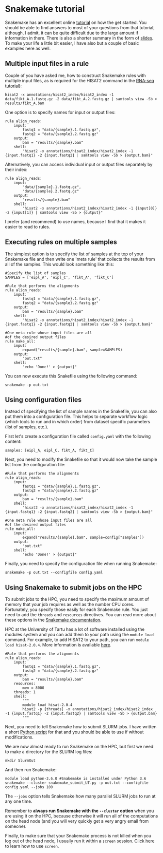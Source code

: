 # Snakemake tutorial
Snakemake has an excellent online [tutorial](https://snakemake.readthedocs.io/en/stable/tutorial/tutorial.html) on how the get started. You should be able to find answers to most of your questions from that tutorial, although, I admit, it can be quite difficult due to the large amount if information in there. There is also a shorter summary in the form of [slides](http://slides.com/johanneskoester/snakemake-tutorial-2016#/). To make your life a little bit easier, I have also but a couple of basic examples here as well.

## Multiple input files in a rule
Couple of you have asked me, how to construct Snakemake rules with multiple input files, as is required for the HISAT2 command in the [RNA-seq tutorial](https://github.com/kauralasoo/MTAT.03.239_Bioinformatics/blob/master/RNA-seq_alignment.md)):
	
	hisat2 -x annotations/hisat2_index/hisat2_index -1 data/fikt_A.1.fastq.gz -2 data/fikt_A.2.fastq.gz | samtools view -Sb > results/fikt_A.bam

One option is to specify names for input or output files:

	rule align_reads:
		input:
			fastq1 = "data/{sample}.1.fastq.gz",
			fastq2 = "data/{sample}.2.fastq.gz"
		output:
			bam = "results/{sample}.bam"
		shell:
			"hisat2 -x annotations/hisat2_index/hisat2_index -1 {input.fastq1} -2 {input.fastq2} | samtools view -Sb > {output.bam}"

Alternatively, you can access individual input or output files separately by their index:

	rule align_reads:
		input:
			"data/{sample}.1.fastq.gz",
			"data/{sample}.2.fastq.gz"
		output:
			"results/{sample}.bam"
		shell:
			"hisat2 -x annotations/hisat2_index/hisat2_index -1 {input[0]} -2 {input[1]} | samtools view -Sb > {output}"

I prefer (and recommend) to use names, because I find that it makes it easier to read to rules.

## Executing rules on multiple samples
The simplest option is to specify the list of samples at the top of your Snakemake file and then write one 'meta rule' that collects the results from all of the samples. This would look something like this:
	
	#Specify the list of samples
	SAMPLES = ['eipl_A', 'eipl_C', 'fikt_A', 'fikt_C']
	
	#Rule that performs the alignments
	rule align_reads:
		input:
			fastq1 = "data/{sample}.1.fastq.gz",
			fastq2 = "data/{sample}.2.fastq.gz"
		output:
			bam = "results/{sample}.bam"
		shell:
			"hisat2 -x annotations/hisat2_index/hisat2_index -1 {input.fastq1} -2 {input.fastq2} | samtools view -Sb > {output.bam}"
	
	#One meta rule whose input files are all 
	#of the desired output files
	rule make_all:
		input:
			expand("results/{sample}.bam", sample=SAMPLES)
		output:
			"out.txt"
		shell:
			"echo 'Done!' > {output}"

You can now execute this Snakefile using the following command:

	snakemake -p out.txt

## Using configuration files
Instead of specifying the list of sample names in the Snakefile, you can also put them into a configuration file. This helps to separate workflow logic (which tools to run and in which order) from dataset specific parameters (list of samples, etc.). 

First let's create a configuration file called `config.yaml` with the following content:

	samples: [eipl_A, eipl_C, fikt_A, fikt_C]

Next, you need to modify the Snakefile so that it would now take the sample list from the configuration file:
	
	#Rule that performs the alignments
	rule align_reads:
		input:
			fastq1 = "data/{sample}.1.fastq.gz",
			fastq2 = "data/{sample}.2.fastq.gz"
		output:
			bam = "results/{sample}.bam"
		shell:
			"hisat2 -x annotations/hisat2_index/hisat2_index -1 {input.fastq1} -2 {input.fastq2} | samtools view -Sb > {output.bam}"
	
	#One meta rule whose input files are all 
	#of the desired output files
	rule make_all:
		input:
			expand("results/{sample}.bam", sample=config["samples"])
		output:
			"out.txt"
		shell:
			"echo 'Done!' > {output}"

Finally, you need to specify the configuration file when running Snakemake:

	snakemake -p out.txt --configfile config.yaml

## Using Snakemake to submit jobs on the HPC
To submit jobs to the HPC, you need to specify the maximum amount of memory that your job requires as well as the number CPU cores. Fortunately, you specify those easily for each Snakemake rule. You just need to add the `threads` and `resources` directives. You can read more about these options in the [Snakemake documentation](http://snakemake.readthedocs.io/en/stable/tutorial/advanced.html).

HPC at the University of Tartu has a lot of software installed using the modules system and you can add them to your path using the `module load` command. For example, to add HISAT2 to your path, you can run  `module load hisat-2.0.4`. More information is available [here](https://hpc.ut.ee/en_US/web/guest/using-modules).

	#Rule that performs the alignments
	rule align_reads:
		input:
			fastq1 = "data/{sample}.1.fastq.gz",
			fastq2 = "data/{sample}.2.fastq.gz"
		output:
			bam = "results/{sample}.bam"
		resources:
			mem = 8000
		threads: 1
		shell:
			"""
			module load hisat-2.0.4
			hisat2 -p {threads} -x annotations/hisat2_index/hisat2_index -1 {input.fastq1} -2 {input.fastq2} | samtools view -Sb > {output.bam}
			"""
Next, you need to tell Snakemake how to submit SLURM jobs. I have written a short [Python script](https://github.com/kauralasoo/MTAT.03.239_Bioinformatics/blob/master/Snakemake_example/snakemake_submit_UT.py) for that and you should be able to use if without modifications.

We are now almost ready to run Snakemake on the HPC, but first we need to make a directory for the SLURM log files:
	
	mkdir SlurmOut
And then run Snakemake:

	module load python-3.6.0 #Snakemake is installed under Python 3.6
	snakemake --cluster snakemake_submit_UT.py -p out.txt --configfile config.yaml --jobs 100

The `--jobs` option tells Snakemake how many parallel SLURM jobs to run at any one time.

Remember to **always run Snakemake with the `--cluster` option** when you are using it on the HPC, because otherwise it will run all of the computations on the head node (and you will very quickly get a very angry email from someone). 

Finally, to make sure that your Snakemake process is not killed when you log out of the head node, I usually run it within a `screen` session. [Click here](https://www.tecmint.com/screen-command-examples-to-manage-linux-terminals/) to learn how to use `screen`. 

<!--stackedit_data:
eyJoaXN0b3J5IjpbMjI5MTgxNTY1LDE1MTE4Nzk2MjUsLTQyMj
M2ODM2MiwxMzA4MzAyMTg1LDYwMjEzMzU1NCwtMTIyOTA3MjI5
M119
-->